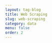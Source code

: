 ```yaml
---
layout: tag-blog
title: Web Scraping
slug: web-scraping
category: data
menu: false
order: 2
---
```

